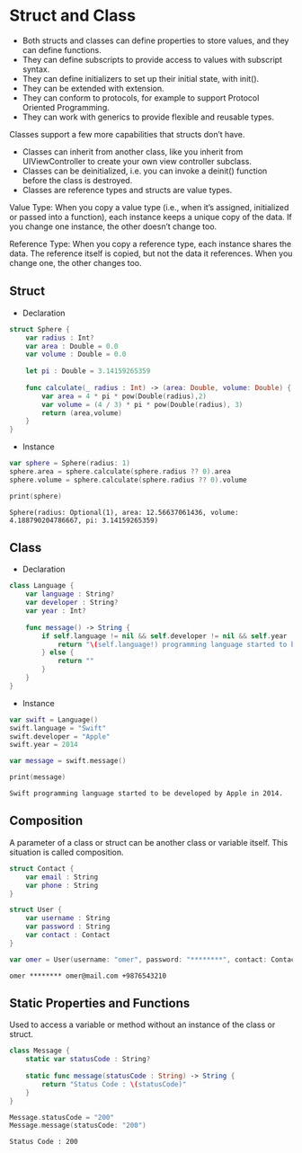 # Struct and Class
- Both structs and classes can define properties to store values, and they can define functions.
- They can define subscripts to provide access to values with subscript syntax.
- They can define initializers to set up their initial state, with init().
- They can be extended with extension.
- They can conform to protocols, for example to support Protocol Oriented Programming.
- They can work with generics to provide flexible and reusable types.

Classes support a few more capabilities that structs don’t have.
- Classes can inherit from another class, like you inherit from UIViewController to create your own view controller subclass.
- Classes can be deinitialized, i.e. you can invoke a deinit() function before the class is destroyed.
- Classes are reference types and structs are value types.

Value Type: When you copy a value type (i.e., when it’s assigned, initialized or passed into a function), each instance keeps a unique copy of the data. If you change one instance, the other doesn’t change too.

Reference Type: When you copy a reference type, each instance shares the data. The reference itself is copied, but not the data it references. When you change one, the other changes too.

## Struct
- Declaration
```swift
struct Sphere {
    var radius : Int?
    var area : Double = 0.0
    var volume : Double = 0.0
    
    let pi : Double = 3.14159265359
   
    func calculate(_ radius : Int) -> (area: Double, volume: Double) {
        var area = 4 * pi * pow(Double(radius),2)
        var volume = (4 / 3) * pi * pow(Double(radius), 3)
        return (area,volume)
    }
}
```
- Instance
```swift
var sphere = Sphere(radius: 1)
sphere.area = sphere.calculate(sphere.radius ?? 0).area
sphere.volume = sphere.calculate(sphere.radius ?? 0).volume

print(sphere)
```
```
Sphere(radius: Optional(1), area: 12.56637061436, volume: 4.188790204786667, pi: 3.14159265359)
```

## Class
- Declaration
```swift
class Language {
    var language : String?
    var developer : String?
    var year : Int?
   
    func message() -> String {
        if self.language != nil && self.developer != nil && self.year != nil {
            return "\(self.language!) programming language started to be developed by \(self.developer!) in \(self.year!)."
        } else {
            return ""
        }
    }
}
```
- Instance
```swift
var swift = Language()
swift.language = "Swift"
swift.developer = "Apple"
swift.year = 2014

var message = swift.message()

print(message)
```
```
Swift programming language started to be developed by Apple in 2014.
```

## Composition
A parameter of a class or struct can be another class or variable itself. This situation is called composition.
```swift
struct Contact {
    var email : String
    var phone : String
}

struct User {
    var username : String
    var password : String
    var contact : Contact
}
```
```swift
var omer = User(username: "omer", password: "********", contact: Contact(email: "omer@mail.com", phone: "+19876543210"))

```
```
omer ******** omer@mail.com +9876543210
```

## Static Properties and Functions
Used to access a variable or method without an instance of the class or struct.
```swift
class Message {
    static var statusCode : String?
    
    static func message(statusCode : String) -> String {
        return "Status Code : \(statusCode)"
    }
}
```
```swift
Message.statusCode = "200"
Message.message(statusCode: "200")
```
```
Status Code : 200
```
